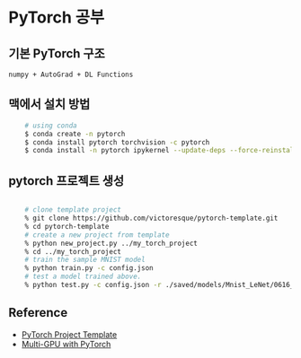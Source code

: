 
# PyTorch 공부

## 기본 PyTorch 구조  

    numpy + AutoGrad + DL Functions

## 맥에서 설치 방법

```bash
    # using conda
    $ conda create -n pytorch
    $ conda install pytorch torchvision -c pytorch
    $ conda install -n pytorch ipykernel --update-deps --force-reinstall 
```

## pytorch 프로젝트 생성

```bash

    # clone template project 
    % git clone https://github.com/victoresque/pytorch-template.git 
    % cd pytorch-template
    # create a new project from template
    % python new_project.py ../my_torch_project
    % cd ../my_torch_project
    # train the sample MNIST model 
    % python train.py -c config.json
    # test a model trained above. 
    % python test.py -c config.json -r ./saved/models/Mnist_LeNet/0616_232433/checkpoint-epoch52.pth 
```

## Reference

- [PyTorch Project Template](https://github.com/victoresque/pytorch-template#requirements)
- [Multi-GPU with PyTorch](https://blog.si-analytics.ai/12)
